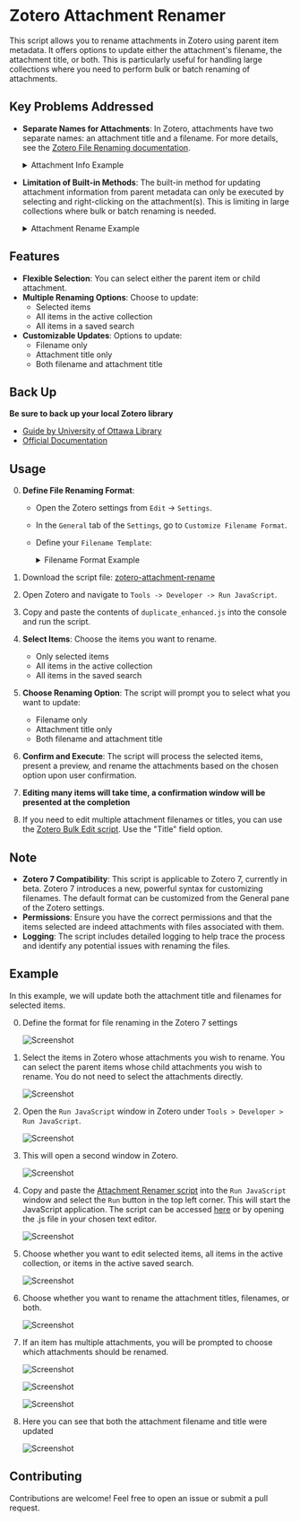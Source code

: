 # Zotero Attachment Renamer

This script allows you to rename attachments in Zotero using parent item metadata. It offers options to update either the attachment's filename, the attachment title, or both. This is particularly useful for handling large collections where you need to perform bulk or batch renaming of attachments.

## Key Problems Addressed

- **Separate Names for Attachments**: In Zotero, attachments have two separate names: an attachment title and a filename. For more details, see the [Zotero File Renaming documentation](https://www.zotero.org/support/file_renaming).

	<details>
     <summary>Attachment Info Example</summary>
     
	 ![Screenshot](doc/attachment_info.png)

	</details>
	
- **Limitation of Built-in Methods**: The built-in method for updating attachment information from parent metadata can only be executed by selecting and right-clicking on the attachment(s). This is limiting in large collections where bulk or batch renaming is needed.

	<details>
     <summary>Attachment Rename Example</summary>
     
	 ![Screenshot](doc/attachment_rename.png)

	</details>

## Features

- **Flexible Selection**: You can select either the parent item or child attachment.
- **Multiple Renaming Options**: Choose to update:
  - Selected items
  - All items in the active collection
  - All items in a saved search
- **Customizable Updates**: Options to update:
  - Filename only
  - Attachment title only
  - Both filename and attachment title
  
## Back Up

**Be sure to back up your local Zotero library**

- [Guide by University of Ottawa Library](https://uottawa.libguides.com/how_to_use_zotero/back_up_and_restore)
- [Official Documentation](https://www.zotero.org/support/zotero_data)

## Usage

0. **Define File Renaming Format**:
   - Open the Zotero settings from `Edit` -> `Settings`.
   - In the `General` tab of the `Settings`, go to `Customize Filename Format`.
   - Define your `Filename Template`:
     <details>
     <summary>Filename Format Example</summary>
     
	 ![Screenshot](doc/filename_format.png)

	</details>

1. Download the script file: [zotero-attachment-rename](https://github.com/thalient-ai/zotero-scripts/blob/main/zotero-attachment-rename/src/zotero_attachment_rename.js)

2. Open Zotero and navigate to `Tools -> Developer -> Run JavaScript`.

3. Copy and paste the contents of `duplicate_enhanced.js` into the console and run the script.
   
4. **Select Items**: Choose the items you want to rename.
   - Only selected items
   - All items in the active collection
   - All items in the saved search

5. **Choose Renaming Option**: The script will prompt you to select what you want to update:
   - Filename only
   - Attachment title only
   - Both filename and attachment title

6. **Confirm and Execute**: The script will process the selected items, present a preview, and rename the attachments based on the chosen option upon user confirmation.

7. **Editing many items will take time, a confirmation window will be presented at the completion**

8. If you need to edit multiple attachment filenames or titles, you can use the [Zotero Bulk Edit script](https://github.com/thalient-ai/zotero-bulk-edit). Use the "Title" field option.

## Note

- **Zotero 7 Compatibility**: This script is applicable to Zotero 7, currently in beta. Zotero 7 introduces a new, powerful syntax for customizing filenames. The default format can be customized from the General pane of the Zotero settings.
- **Permissions**: Ensure you have the correct permissions and that the items selected are indeed attachments with files associated with them.
- **Logging**: The script includes detailed logging to help trace the process and identify any potential issues with renaming the files.

## Example

In this example, we will update both the attachment title and filenames for selected items.

0. Define the format for file renaming in the Zotero 7 settings

	![Screenshot](doc/filename_format.png)	

1. Select the items in Zotero whose attachments you wish to rename. You can select the parent items whose child attachments you wish to rename. You do not need to select the attachments directly.

	![Screenshot](doc/rename_1.png)
	
2. Open the `Run JavaScript` window in Zotero under `Tools > Developer > Run JavaScript`.

   ![Screenshot](doc/rename_2.png)

3. This will open a second window in Zotero.

   ![Screenshot](doc/rename_3.png)

4. Copy and paste the [Attachment Renamer script](https://github.com/thalient-ai/zotero-attachment-rename/blob/main/src/zotero_attachment_rename.js) into the `Run JavaScript` window and select the `Run` button in the top left corner. This will start the JavaScript application. The script can be accessed [here](https://github.com/thalient-ai/zotero-attachment-rename/blob/main/src/zotero_attachment_rename.js) or by opening the .js file in your chosen text editor.

   ![Screenshot](doc/rename_4.png)

5. Choose whether you want to edit selected items, all items in the active collection, or items in the active saved search.

   ![Screenshot](doc/rename_5.png)
   
6. Choose whether you want to rename the attachment titles, filenames, or both.

   ![Screenshot](doc/rename_6.png)
   
7. If an item has multiple attachments, you will be prompted to choose which attachments should be renamed.
	
   ![Screenshot](doc/rename_11.png)
   
   ![Screenshot](doc/multiple.png)
   
   ![Screenshot](doc/rename_confirm.png)
    
8. Here you can see that both the attachment filename and title were updated

    ![Screenshot](doc/rename_9.png)

## Contributing

Contributions are welcome! Feel free to open an issue or submit a pull request.
